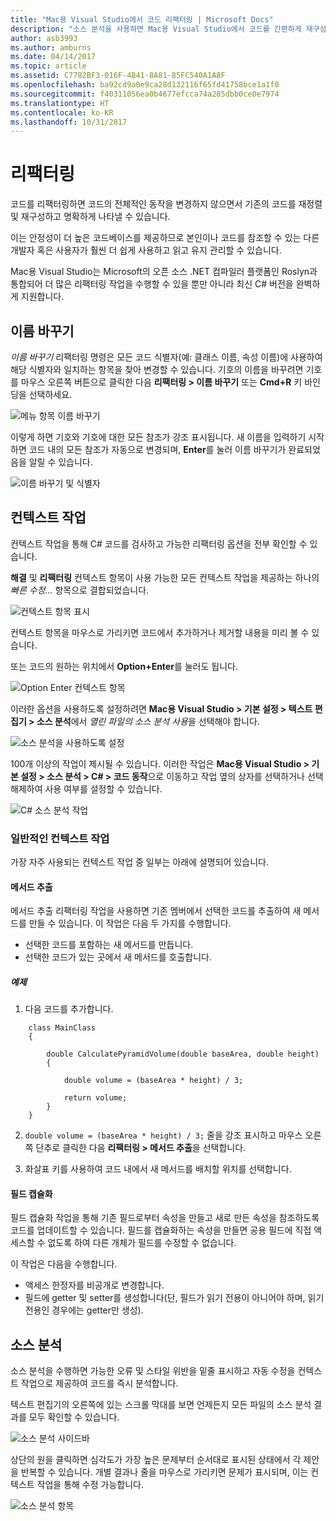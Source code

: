 ```yaml
---
title: "Mac용 Visual Studio에서 코드 리팩터링 | Microsoft Docs"
description: "소스 분석을 사용하면 Mac용 Visual Studio에서 코드를 간편하게 재구성할 수 있습니다."
author: asb3993
ms.author: amburns
ms.date: 04/14/2017
ms.topic: article
ms.assetid: C7782BF3-016F-4B41-8A81-85FC540A1A8F
ms.openlocfilehash: ba92cd9a0e9ca28d132116f65fd41758bce1a1f0
ms.sourcegitcommit: f40311056ea0b4677efcca74a285dbb0ce0e7974
ms.translationtype: HT
ms.contentlocale: ko-KR
ms.lasthandoff: 10/31/2017
---
```

# <a name="refactoring"></a>리팩터링

코드를 리팩터링하면 코드의 전체적인 동작을 변경하지 않으면서 기존의 코드를 재정렬 및 재구성하고 명확하게 나타낼 수 있습니다.

이는 안정성이 더 높은 코드베이스를 제공하므로 본인이나 코드를 참조할 수 있는 다른 개발자 혹은 사용자가 훨씬 더 쉽게 사용하고 읽고 유지 관리할 수 있습니다.

Mac용 Visual Studio는 Microsoft의 오픈 소스 .NET 컴파일러 플랫폼인 Roslyn과 통합되어 더 많은 리팩터링 작업을 수행할 수 있을 뿐만 아니라 최신 C# 버전을 완벽하게 지원합니다.

## <a name="renaming"></a>이름 바꾸기 

*이름 바꾸기* 리팩터링 명령은 모든 코드 식별자(예: 클래스 이름, 속성 이름)에 사용하여 해당 식별자와 일치하는 항목을 찾아 변경할 수 있습니다. 기호의 이름을 바꾸려면 기호를 마우스 오른쪽 버튼으로 클릭한 다음 **리팩터링 > 이름 바꾸기** 또는 **Cmd+R** 키 바인딩을 선택하세요.

![메뉴 항목 이름 바꾸기](media/refactoring-renaming1.png)

이렇게 하면 기호와 기호에 대한 모든 참조가 강조 표시됩니다. 새 이름을 입력하기 시작하면 코드 내의 모든 참조가 자동으로 변경되며, **Enter**를 눌러 이름 바꾸기가 완료되었음을 알릴 수 있습니다.

 ![이름 바꾸기 및 식별자](media/refactoring-renaming2.png)

## <a name="context-actions"></a>컨텍스트 작업

컨텍스트 작업을 통해 C# 코드를 검사하고 가능한 리팩터링 옵션을 전부 확인할 수 있습니다. 

**해결** 및 **리팩터링** 컨텍스트 항목이 사용 가능한 모든 컨텍스트 작업을 제공하는 하나의 *빠른 수정...* 항목으로 결합되었습니다.

![컨텍스트 항목 표시](media/refactoring-context-action.png)

컨텍스트 항목을 마우스로 가리키면 코드에서 추가하거나 제거할 내용을 미리 볼 수 있습니다.

또는 코드의 원하는 위치에서 **Option+Enter**를 눌러도 됩니다.

![Option Enter 컨텍스트 항목](media/refactoring-image2a.png)

이러한 옵션을 사용하도록 설정하려면 **Mac용 Visual Studio > 기본 설정 > 텍스트 편집기 > 소스 분석**에서 *열린 파일의 소스 분석 사용*을 선택해야 합니다.

 ![소스 분석을 사용하도록 설정](media/refactoring-options.png)

100개 이상의 작업이 제시될 수 있습니다. 이러한 작업은 **Mac용 Visual Studio > 기본 설정 > 소스 분석 > C# > 코드 동작**으로 이동하고 작업 옆의 상자를 선택하거나 선택 해제하여 사용 여부를 설정할 수 있습니다.

 ![C# 소스 분석 작업](media/refactoring-image3a.png)

### <a name="common-context-actions"></a>일반적인 컨텍스트 작업

가장 자주 사용되는 컨텍스트 작업 중 일부는 아래에 설명되어 있습니다.

#### <a name="extract-method"></a>메서드 추출

메서드 추출 리팩터링 작업을 사용하면 기존 멤버에서 선택한 코드를 추출하여 새 메서드를 만들 수 있습니다. 이 작업은 다음 두 가지를 수행합니다.

* 선택한 코드를 포함하는 새 메서드를 만듭니다.
* 선택한 코드가 있는 곳에서 새 메서드를 호출합니다.

##### <a name="example"></a>예제

1. 다음 코드를 추가합니다.

```
    class MainClass
    {

        double CalculatePyramidVolume(double baseArea, double height)
        {

            double volume = (baseArea * height) / 3;

            return volume;
        }
    }
```

2. `double volume = (baseArea * height) / 3;` 줄을 강조 표시하고 마우스 오른쪽 단추로 클릭한 다음 **리팩터링 > 메서드 추출**을 선택합니다.

3. 화살표 키를 사용하여 코드 내에서 새 메서드를 배치할 위치를 선택합니다.


#### <a name="encapsulate-field"></a>필드 캡슐화

필드 캡슐화 작업을 통해 기존 필드로부터 속성을 만들고 새로 만든 속성을 참조하도록 코드를 업데이트할 수 있습니다. 필드를 캡슐화하는 속성을 만들면 공용 필드에 직접 액세스할 수 없도록 하여 다른 개체가 필드를 수정할 수 없습니다.

이 작업은 다음을 수행합니다.

* 액세스 한정자를 비공개로 변경합니다.
* 필드에 getter 및 setter를 생성합니다(단, 필드가 읽기 전용이 아니어야 하며, 읽기 전용인 경우에는 getter만 생성).


## <a name="source-analysis"></a>소스 분석

소스 분석을 수행하면 가능한 오류 및 스타일 위반을 밑줄 표시하고 자동 수정을 컨텍스트 작업으로 제공하여 코드를 즉시 분석합니다. 

텍스트 편집기의 오른쪽에 있는 스크롤 막대를 보면 언제든지 모든 파일의 소스 분석 결과를 모두 확인할 수 있습니다.

 ![소스 분석 사이드바](media/refactoring-image4a.png)

상단의 원을 클릭하면 심각도가 가장 높은 문제부터 순서대로 표시된 상태에서 각 제안을 반복할 수 있습니다. 개별 결과나 줄을 마우스로 가리키면 문제가 표시되며, 이는 컨텍스트 작업을 통해 수정 가능합니다.

 ![소스 분석 항목](media/refactoring-image5.png)

